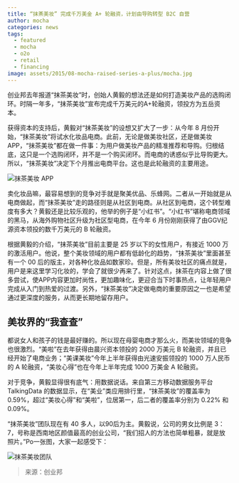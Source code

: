 ```yaml
---
title: “抹茶美妆” 完成千万美金 A+ 轮融资，计划由导购转型 B2C 自营
author: mocha
categories: news
tags:
  - featured
  - mocha
  - o2o
  - retail
  - financing
image: assets/2015/08-mocha-raised-series-a-plus/mocha.jpg
---
```


创业邦去年报道“抹茶美妆”时，创始人黄毅的想法还是如何打造美妆产品的选购闭环。时隔一年多，“抹茶美妆”宣布完成千万美元的A+轮融资，领投方为五岳资本。

获得资本的支持后，黄毅对“抹茶美妆”的设想又扩大了一步：从今年 8 月份开始，“抹茶美妆”将试水化妆品电商。此前，无论是做美妆社区，还是做美妆APP，“抹茶美妆”都在做一件事：为用户做美妆产品的精准推荐和导购。归根结底，这只是一个选购闭环，并不是一个购买闭环。而电商的诱惑似乎比导购更大。所以，“抹茶美妆”决定下个月推出电商平台。这也是此轮融资的主要用途。

![抹茶美妆 APP](/assets/2015/08-mocha-raised-series-a-plus/app.jpg)

卖化妆品嘛，最容易想到的竞争对手就是聚美优品、乐蜂网。二者从一开始就是从电商做起，而“抹茶美妆”走的路径则是从社区到电商。从社区到电商，这个转型难度有多大？黄毅还是比较乐观的，他举的例子是“小红书”。“小红书”堪称电商领域的黑马，从海外购物社区升级为社区型电商，在今年 6 月份刚刚获得了由GGV纪源资本领投的数千万美元的 B 轮融资。

根据黄毅的介绍，“抹茶美妆”目前主要是 25 岁以下的女性用户，有接近 1000 万的激活用户。他说，整个美妆领域的用户都有低龄化的趋势，“抹茶美妆”里面甚至有一个 00 后的版主，对各种化妆品如数家珍。但是，所有美妆社区的痛点就是，用户是来这里学习化妆的，学会了就很少再来了。针对这点，抹茶在内容上做了很多尝试，使APP内容更加时尚性，更加趣味化，更迎合当下时事热点，让年轻用户完成从入门到热爱的过渡。另外，“抹茶美妆”决定做电商的重要原因之一也是希望通过更深度的服务，从而更长期地留存用户。

## 美妆界的“我查查”

都说女人和孩子的钱是最好赚的。所以现在母婴电商才那么火，而美妆领域的竞争也很激烈。“美啦”在去年获得由晨兴资本领投的 2000 万美元 B 轮融资，并且已经开始了电商业务；“美课美妆”今年上半年获得由光速安振领投的 1000 万人民币的 A 轮融资，“美妆心得”也在今年上半年完成 1000 万美金 A 轮融资。

对于竞争，黄毅显得很有底气：用数据说话。来自第三方移动数据服务平台 TalkingData 的数据显示，在“美业”类应用排行里，“抹茶美妆”的覆盖率为 0.59%，超过“美妆心得”和“美啦”，位居第一，后二者的覆盖率分别为 0.22% 和 0.09%。

“抹茶美妆”团队现在有 40 多人，以90后为主。黄毅说，公司的男女比例是 3：7，号称是西南地区颜值最高的创业公司，“我们招人的方法也简单粗暴，就是放照片。”Po一张图，大家一起感受下：

![抹茶美妆团队](/assets/2015/08-mocha-raised-series-a-plus/team.jpg)

> 来源：创业邦
